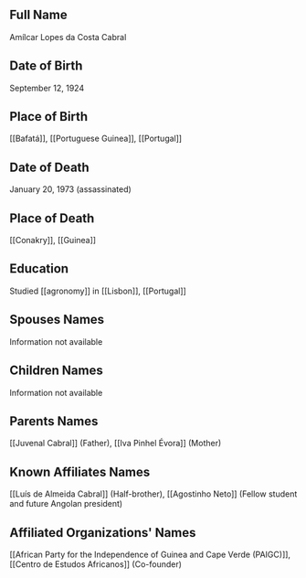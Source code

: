 ## Full Name
Amílcar Lopes da Costa Cabral
## Date of Birth
September 12, 1924
## Place of Birth
[[Bafatá]], [[Portuguese Guinea]], [[Portugal]]
## Date of Death
January 20, 1973 (assassinated)
## Place of Death
[[Conakry]], [[Guinea]]
## Education
Studied [[agronomy]] in [[Lisbon]], [[Portugal]]
## Spouses Names
Information not available
## Children Names
Information not available
## Parents Names
[[Juvenal Cabral]] (Father), [[Iva Pinhel Évora]] (Mother)
## Known Affiliates Names
[[Luís de Almeida Cabral]] (Half-brother),
[[Agostinho Neto]] (Fellow student and future Angolan president)
## Affiliated Organizations' Names
[[African Party for the Independence of Guinea and Cape Verde (PAIGC)]],
[[Centro de Estudos Africanos]] (Co-founder)